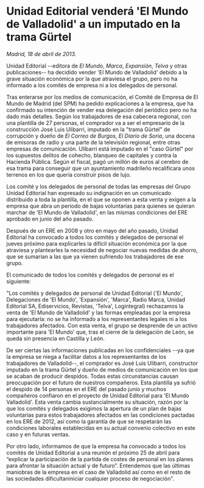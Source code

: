 # Unidad Editorial venderá 'El Mundo de Valladolid' a un imputado en la trama Gürtel

*Madrid, 18 de abril de 2013.*

Unidad Editorial --editora de *El Mundo*, *Marca*, *Expansión*, *Telva* y otras publicaciones-- ha decidido vender 'El Mundo de Valladolid' debido a la grave situación económica por la que atraviesa el grupo, pero no ha informado a los comités de empresa ni a los delegados de personal.

Tras enterarse por los medios de comunicación, el Comité de Empresa de El Mundo de Madrid (del SPM) ha pedido explicaciones a la empresa, que ha confirmado su intención de vender esa delegación del periódico pero no ha dado más detalles. Según los trabajadores de esa cabecera regional, con una plantilla de 27 personas, el comprador va a ser el empresario de la construcción José Luis Ulibarri, imputado en la "trama Gürtel" de corrupción y dueño de *El Correo de Burgos*, *El Diario de Soria*, una docena de emisoras de radio y una parte de la televisión regional, entre otras empresas de comunicación. Ulibarri está imputado en el "caso Gürtel" por los supuestos delitos de cohecho, blanqueo de capitales y contra la Hacienda Pública. Según el fiscal, pagó un millón de euros al cerebro de esa trama para conseguir que un ayuntamiento madrileño recalificara unos terrenos en los que quería construir pisos de lujo.

Los comité y los delegados de personal de todas las empresas del Grupo Unidad Editorial han expresado su indignación en un comunicado distribuido a toda la plantilla, en el que se oponen a esta venta y exigen a la empresa que abra un periodo de bajas voluntarias para quienes se quieran marchar de 'El Mundo de Valladolid', en las mismas condiciones del ERE aprobado en junio del año pasado.

Después de un ERE en 2008 y otro en mayo del año pasado, Unidad Editorial ha convocado a todos los comités y delegados de personal el jueves próximo para explicarles la difícil situación económica por la que atraviesa y plantearles la necesidad de negociar nuevas medidas de ahorro, que se sumarían a las que ya vienen sufriendo los trabajadores de ese grupo.

El comunicado de todos los comités y delegados de personal es el siguiente:

"Los comités y delegados de personal de Unidad Editorial ('El Mundo', Delegaciones de 'El Mundo', 'Expansión', 'Marca', Radio Marca, Unidad Editorial SA, Ediservicios, Revistas, 'Telva', Logintegral) rechazamos la venta de 'El Mundo de Valladolid' y las formas empleadas por la empresa para ejecutarla: no se ha informado a los representantes legales ni a los trabajadores afectados. Con esta venta, el grupo se desprende de un activo importante para 'El Mundo' que, tras el cierre de la delegación de León, se queda sin presencia en Castilla y León.

De ser ciertas las informaciones publicadas en los confidenciales --ya que la empresa se niega a facilitar datos a los representantes de los trabajadores de Valladolid--, el comprador es José Luis Ulibarri, constructor imputado en la trama Gürtel y dueño de medios de comunicación en los que se acaban de producir despidos. Todas estas circunstancias causan preocupación por el futuro de nuestros compañeros. Esta plantilla ya sufrió el despido de 14 personas en el ERE del pasado junio y muchos compañeros confiaron en el proyecto de Unidad Editorial para 'El Mundo Valladolid'. Esta venta cambia sustancialmente su situación, razón por la que los comités y delegados exigimos la apertura de un plan de bajas voluntarias para estos trabajadores afectados en las condiciones pactadas en los ERE de 2012, así como la garantía de que se respetarán las condiciones laborales establecidas en su actual convenio colectivo en este caso y en futuras ventas.

Por otro lado, informamos de que la empresa ha convocado a todos los comités de Unidad Editorial a una reunión el próximo 25 de abril para “explicar la participación de la partida de costes de personal en los planes para afrontar la situación actual y de futuro”. Entendemos que las últimas maniobras de la empresa en el caso de Valladolid así como en el resto de las sociedades dificultaniniciar cualquier proceso de negociación".
